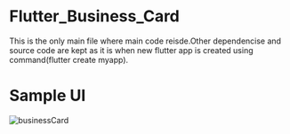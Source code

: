 # Flutter_Business_Card
This is the only main file where main code reisde.Other dependencise and source code are kept as it is when new flutter app is created using command(flutter create myapp). 
# Sample UI
![businessCard](https://user-images.githubusercontent.com/38313094/178089016-fef176d6-6b6f-4f48-bbd3-2261e250e4cd.png)
